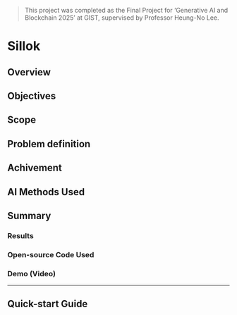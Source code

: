 > This project was completed as the Final Project for ‘Generative AI and Blockchain 2025’ at GIST, supervised by Professor Heung-No Lee.

# Sillok

## Overview

## Objectives

## Scope

## Problem definition

## Achivement

## AI Methods Used

## Summary

### Results

### Open-source Code Used

### Demo (Video)

---

## Quick-start Guide
